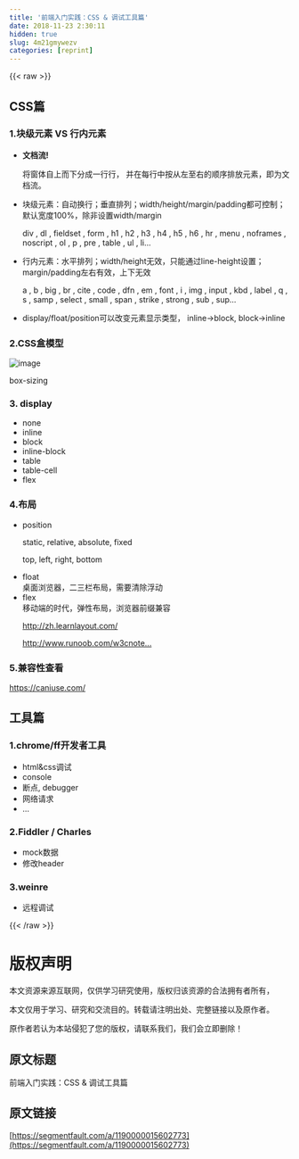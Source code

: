 ```yaml
---
title: '前端入门实践：CSS & 调试工具篇' 
date: 2018-11-23 2:30:11
hidden: true
slug: 4m21gmywezv
categories: [reprint]
---
```


{{< raw >}}
<h2 id="articleHeader0">CSS&#x7BC7;</h2><h3 id="articleHeader1">1.&#x5757;&#x7EA7;&#x5143;&#x7D20; VS &#x884C;&#x5185;&#x5143;&#x7D20;</h3><ul><li><strong>&#x6587;&#x6863;&#x6D41;!</strong><p>&#x5C06;&#x7A97;&#x4F53;&#x81EA;&#x4E0A;&#x800C;&#x4E0B;&#x5206;&#x6210;&#x4E00;&#x884C;&#x884C;&#xFF0C; &#x5E76;&#x5728;&#x6BCF;&#x884C;&#x4E2D;&#x6309;&#x4ECE;&#x5DE6;&#x81F3;&#x53F3;&#x7684;&#x987A;&#x5E8F;&#x6392;&#x653E;&#x5143;&#x7D20;&#xFF0C;&#x5373;&#x4E3A;&#x6587;&#x6863;&#x6D41;&#x3002;</p></li><li>&#x5757;&#x7EA7;&#x5143;&#x7D20;&#xFF1A;&#x81EA;&#x52A8;&#x6362;&#x884C;&#xFF1B;&#x5782;&#x76F4;&#x6392;&#x5217;&#xFF1B;width/height/margin/padding&#x90FD;&#x53EF;&#x63A7;&#x5236;&#xFF1B;&#x9ED8;&#x8BA4;&#x5BBD;&#x5EA6;100%&#xFF0C;&#x9664;&#x975E;&#x8BBE;&#x7F6E;width/margin<p>div , dl , fieldset , form , h1 , h2 , h3 , h4 , h5 , h6 , hr , menu , noframes , noscript , ol , p , pre , table , ul , li...</p></li><li>&#x884C;&#x5185;&#x5143;&#x7D20;&#xFF1A;&#x6C34;&#x5E73;&#x6392;&#x5217;&#xFF1B;width/height&#x65E0;&#x6548;&#xFF0C;&#x53EA;&#x80FD;&#x901A;&#x8FC7;line-height&#x8BBE;&#x7F6E;&#xFF1B;margin/padding&#x5DE6;&#x53F3;&#x6709;&#x6548;&#xFF0C;&#x4E0A;&#x4E0B;&#x65E0;&#x6548;<p>a , b , big , br , cite , code , dfn , em , font , i , img , input , kbd , label , q , s , samp , select , small , span , strike , strong , sub , sup...</p></li><li>display/float/position&#x53EF;&#x4EE5;&#x6539;&#x53D8;&#x5143;&#x7D20;&#x663E;&#x793A;&#x7C7B;&#x578B;&#xFF0C; inline-&gt;block, block-&gt;inline</li></ul><h3 id="articleHeader2">2.CSS&#x76D2;&#x6A21;&#x578B;</h3><p><span class="img-wrap"><img data-src="/uploads/daf10e603063fb7e829010bc65fb9607/image.png" src="https://static.alili.tech/uploads/daf10e603063fb7e829010bc65fb9607/image.png" alt="image" title="image" style="cursor:pointer"></span></p><p>box-sizing</p><h3 id="articleHeader3">3. display</h3><ul><li>none</li><li>inline</li><li>block</li><li>inline-block</li><li>table</li><li>table-cell</li><li>flex</li></ul><h3 id="articleHeader4">4.&#x5E03;&#x5C40;</h3><ul><li>position<p>static, relative, absolute, fixed</p><p>top, left, right, bottom</p></li><li>float<br>&#x684C;&#x9762;&#x6D4F;&#x89C8;&#x5668;&#xFF0C;&#x4E8C;&#x4E09;&#x680F;&#x5E03;&#x5C40;&#xFF0C;&#x9700;&#x8981;&#x6E05;&#x9664;&#x6D6E;&#x52A8;</li><li>flex<br>&#x79FB;&#x52A8;&#x7AEF;&#x7684;&#x65F6;&#x4EE3;&#xFF0C;&#x5F39;&#x6027;&#x5E03;&#x5C40;&#xFF0C;&#x6D4F;&#x89C8;&#x5668;&#x524D;&#x7F00;&#x517C;&#x5BB9;<p><a href="http://zh.learnlayout.com/" rel="nofollow noreferrer" target="_blank">http://zh.learnlayout.com/</a></p><p><a href="http://www.runoob.com/w3cnote/flex-grammar.html" rel="nofollow noreferrer" target="_blank">http://www.runoob.com/w3cnote...</a></p></li></ul><h3 id="articleHeader5">5.&#x517C;&#x5BB9;&#x6027;&#x67E5;&#x770B;</h3><p><a href="https://caniuse.com/" rel="nofollow noreferrer" target="_blank">https://caniuse.com/</a></p><h2 id="articleHeader6">&#x5DE5;&#x5177;&#x7BC7;</h2><h3 id="articleHeader7">1.chrome/ff&#x5F00;&#x53D1;&#x8005;&#x5DE5;&#x5177;</h3><ul><li>html&amp;css&#x8C03;&#x8BD5;</li><li>console</li><li>&#x65AD;&#x70B9;, debugger</li><li>&#x7F51;&#x7EDC;&#x8BF7;&#x6C42;</li><li>...</li></ul><h3 id="articleHeader8">2.Fiddler / Charles</h3><ul><li>mock&#x6570;&#x636E;</li><li>&#x4FEE;&#x6539;header</li></ul><h3 id="articleHeader9">3.weinre</h3><ul><li>&#x8FDC;&#x7A0B;&#x8C03;&#x8BD5;</li></ul>
{{< /raw >}}

# 版权声明
本文资源来源互联网，仅供学习研究使用，版权归该资源的合法拥有者所有，

本文仅用于学习、研究和交流目的。转载请注明出处、完整链接以及原作者。

原作者若认为本站侵犯了您的版权，请联系我们，我们会立即删除！

## 原文标题
前端入门实践：CSS & 调试工具篇

## 原文链接
[https://segmentfault.com/a/1190000015602773](https://segmentfault.com/a/1190000015602773)

